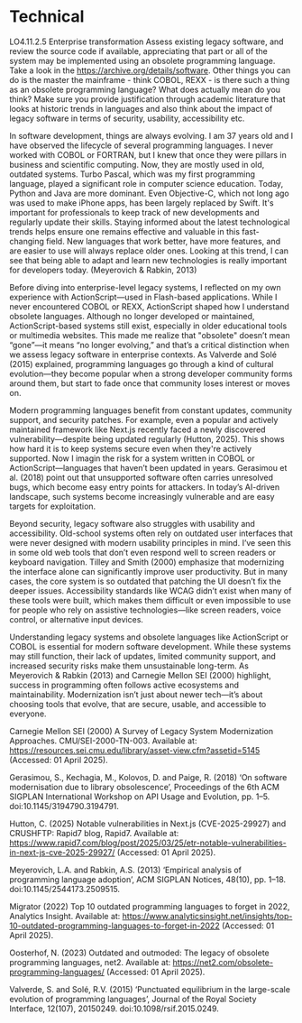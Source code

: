 # Technical
LO4.11.2.5
Enterprise transformation
Assess existing legacy software, and review the source code if available, appreciating that part or all of the system may be implemented using an obsolete programming language.
Take a look in the https://archive.org/details/software.
Other things you can do is the master the mainframe - think COBOL, REXX - is there such a thing as an obsolete programming language?
What does actually mean do you think?
Make sure you provide justification through academic literature that looks at historic trends in languages and also think about the impact of legacy software in terms of security, usability, accessibility etc.


In software development, things are always evolving. I am 37 years old and I have observed the lifecycle of several programming languages. I never worked with COBOL or FORTRAN, but I knew that once they were pillars in business and scientific computing. Now, they are mostly used in old, outdated systems. Turbo Pascal, which was my first programming language, played a significant role in computer science education. Today, Python and Java are more dominant. Even Objective-C, which not long ago was used to make iPhone apps, has been largely replaced by Swift. It's important for professionals to keep track of new developments and regularly update their skills. Staying informed about the latest technological trends helps ensure one remains effective and valuable in this fast-changing field. New languages that work better, have more features, and are easier to use will always replace older ones. Looking at this trend, I can see that being able to adapt and learn new technologies is really important for developers today. (Meyerovich & Rabkin, 2013)

Before diving into enterprise-level legacy systems, I reflected on my own experience with ActionScript—used in Flash-based applications. While I never encountered COBOL or REXX, ActionScript shaped how I understand obsolete languages. Although no longer developed or maintained, ActionScript-based systems still exist, especially in older educational tools or multimedia websites. This made me realize that "obsolete" doesn’t mean “gone”—it means “no longer evolving,” and that’s a critical distinction when we assess legacy software in enterprise contexts. As Valverde and Solé (2015) explained, programming languages go through a kind of cultural evolution—they become popular when a strong developer community forms around them, but start to fade once that community loses interest or moves on.

Modern programming languages benefit from constant updates, community support, and security patches. For example, even a popular and actively maintained framework like Next.js recently faced a newly discovered vulnerability—despite being updated regularly (Hutton, 2025). This shows how hard it is to keep systems secure even when they're actively supported. Now I imagin the risk for a system written in COBOL or ActionScript—languages that haven’t been updated in years. Gerasimou et al. (2018) point out that unsupported software often carries unresolved bugs, which become easy entry points for attackers. In today’s AI-driven landscape, such systems become increasingly vulnerable and are easy targets for exploitation.

Beyond security, legacy software also struggles with usability and accessibility. Old-school systems often rely on outdated user interfaces that were never designed with modern usability principles in mind. I’ve seen this in some old web tools that don’t even respond well to screen readers or keyboard navigation. Tilley and Smith (2000) emphasize that modernizing the interface alone can significantly improve user productivity. But in many cases, the core system is so outdated that patching the UI doesn’t fix the deeper issues. Accessibility standards like WCAG didn’t exist when many of these tools were built, which makes them difficult or even impossible to use for people who rely on assistive technologies—like screen readers, voice control, or alternative input devices.

Understanding legacy systems and obsolete languages like ActionScript or COBOL is essential for modern software development. While these systems may still function, their lack of updates, limited community support, and increased security risks make them unsustainable long-term. As Meyerovich & Rabkin (2013) and Carnegie Mellon SEI (2000) highlight, success in programming often follows active ecosystems and maintainability. Modernization isn’t just about newer tech—it’s about choosing tools that evolve, that are secure, usable, and accessible to everyone. 

Carnegie Mellon SEI (2000) A Survey of Legacy System Modernization Approaches. CMU/SEI-2000-TN-003. Available at: https://resources.sei.cmu.edu/library/asset-view.cfm?assetid=5145 (Accessed: 01 April 2025).

Gerasimou, S., Kechagia, M., Kolovos, D. and Paige, R. (2018) ‘On software modernisation due to library obsolescence’, Proceedings of the 6th ACM SIGPLAN International Workshop on API Usage and Evolution, pp. 1–5. doi:10.1145/3194790.3194791.

Hutton, C. (2025) Notable vulnerabilities in Next.js (CVE-2025-29927) and CRUSHFTP: Rapid7 blog, Rapid7. Available at: https://www.rapid7.com/blog/post/2025/03/25/etr-notable-vulnerabilities-in-next-js-cve-2025-29927/ (Accessed: 01 April 2025).

Meyerovich, L.A. and Rabkin, A.S. (2013) ‘Empirical analysis of programming language adoption’, ACM SIGPLAN Notices, 48(10), pp. 1–18. doi:10.1145/2544173.2509515.

Migrator (2022) Top 10 outdated programming languages to forget in 2022, Analytics Insight. Available at: https://www.analyticsinsight.net/insights/top-10-outdated-programming-languages-to-forget-in-2022 (Accessed: 01 April 2025).

Oosterhof, N. (2023) Outdated and outmoded: The legacy of obsolete programming languages, net2. Available at: https://net2.com/obsolete-programming-languages/ (Accessed: 01 April 2025).

Valverde, S. and Solé, R.V. (2015) ‘Punctuated equilibrium in the large-scale evolution of programming languages’, Journal of the Royal Society Interface, 12(107), 20150249. doi:10.1098/rsif.2015.0249.

